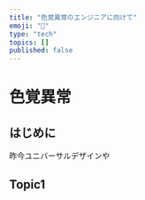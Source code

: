 ```yaml
---
title: "色覚異常のエンジニアに向けて"
emoji: "🎨"
type: "tech"
topics: []
published: false
---
```


# 色覚異常

## はじめに

昨今ユニバーサルデザインや

## Topic1
